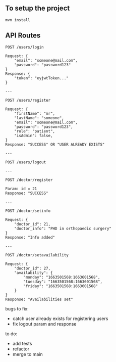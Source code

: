 ## To setup the project

`mvn install`

## API Routes

    POST /users/login

    Request: {
        "email": "someone@mail.com",
        "password": "password123"
    }
    Response: {
        "token": "eyjwtToken..."
    }

    ---

    POST /users/register

    Request: {
        "firstName": "mr",
        "lastName": "someone",
        "email": "someone@mail.com",
        "password": "password123",
        "role": "patient",
        "isAdmin": false,
    }
    Response: "SUCCESS" OR "USER ALREADY EXISTS"

    ---

    POST /users/logout

    ---

    POST /doctor/register

    Param: id = 21
    Response: "SUCCESS"

    ---

    POST /doctor/setinfo

    Request: {
        "doctor_id": 21,
        "doctor_info": "PHD in orthopaedic surgery"
    }
    Response: "Info added"

    ---

    POST /doctor/setavailability

    Request: {
        "doctor_id": 27,
        "availability": {
            "monday": "1663501568:1663601568",
            "tuesday": "1663501568:1663601568",
            "friday": "1663501568:1663601568"
        }
    }
    Response: "Availabilities set"


bugs to fix:
- catch user already exists for registering users
- fix logout param and response

to do:
- add tests
- refactor
- merge to main
